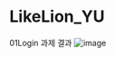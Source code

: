 # LikeLion_YU

01Login 과제 결과
![image](https://user-images.githubusercontent.com/106878420/230059085-57d1716a-ed8d-420b-9905-9f5f22afd054.png)
